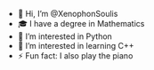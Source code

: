 - 👋 Hi, I’m @XenophonSoulis
- 🎓 I have a degree in Mathematics
- 👀 I’m interested in Python
- 🌱 I’m interested in learning C++
- ⚡ Fun fact: I also play the piano

<!---
XenophonSoulis/XenophonSoulis is a ✨ special ✨ repository because its `README.md` (this file) appears on your GitHub profile.
You can click the Preview link to take a look at your changes.
--->
